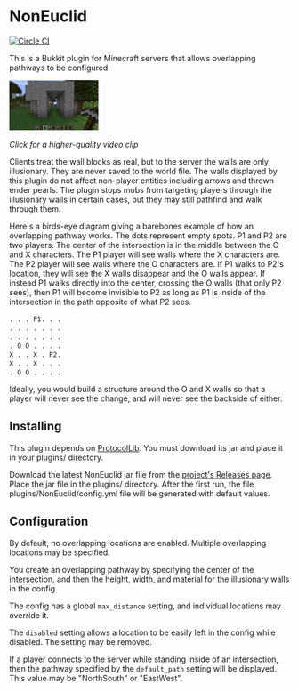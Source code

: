 # NonEuclid

[![Circle CI](https://circleci.com/gh/AgentME/NonEuclid.svg?style=shield)](https://circleci.com/gh/AgentME/NonEuclid)

This is a Bukkit plugin for Minecraft servers that allows overlapping pathways
to be configured.

[![Demonstration video](extra/noneuclid.gif)](https://raw.githubusercontent.com/AgentME/NonEuclid/master/extra/noneuclid.webm)

*Click for a higher-quality video clip*

Clients treat the wall blocks as real, but to the server the walls are only
illusionary. They are never saved to the world file. The walls displayed by
this plugin do not affect non-player entities including arrows and thrown
ender pearls. The plugin stops mobs from targeting players through the
illusionary walls in certain cases, but they may still pathfind and walk
through them.

Here's a birds-eye diagram giving a barebones example of how an overlapping
pathway works. The dots represent empty spots. P1 and P2 are two players.
The center of the intersection is in the middle between the O and X characters.
The P1 player will see walls where the X characters are. The P2 player will see
walls where the O characters are. If P1 walks to P2's location, they will see
the X walls disappear and the O walls appear. If instead P1 walks directly
into the center, crossing the O walls (that only P2 sees), then P1 will become
invisible to P2 as long as P1 is inside of the intersection in the path
opposite of what P2 sees.

    . . . P1. . .
    . . . . . . .
    . . . . . . .
    . O O . . . .
    X . . X . P2.
    X . . X . . .
    . O O . . . .

Ideally, you would build a structure around the O and X walls so that a player
will never see the change, and will never see the backside of either.

## Installing

This plugin depends on
[ProtocolLib](https://www.spigotmc.org/resources/protocollib.1997/). You must
download its jar and place it in your plugins/ directory.

Download the latest NonEuclid jar file from the
[project's Releases page](https://github.com/AgentME/NonEuclid/releases).
Place the jar file in the plugins/ directory. After the first run, the file
plugins/NonEuclid/config.yml file will be generated with default values.

## Configuration

By default, no overlapping locations are enabled. Multiple overlapping
locations may be specified.

You create an overlapping pathway by specifying the center of the intersection,
and then the height, width, and material for the illusionary walls in the
config.

The config has a global `max_distance` setting, and individual locations may
override it.

The `disabled` setting allows a location to be easily left in the config while
disabled. The setting may be removed.

If a player connects to the server while standing inside of an intersection,
then the pathway specified by the `default_path` setting will be displayed.
This value may be "NorthSouth" or "EastWest".

